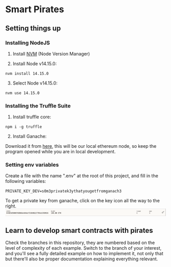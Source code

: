 # Smart Pirates

## Setting things up

### Installing NodeJS

1. Install [NVM](https://github.com/nvm-sh/nvm#install--update-script) (Node Version Manager)

2. Install Node v14.15.0:

```
nvm install 14.15.0
```

3. Select Node v14.15.0:
```
nvm use 14.15.0
```

### Installing the Truffle Suite

1. Install truffle core:

```
npm i -g truffle
```

2. Install Ganache:

Download it from [here](https://trufflesuite.com/ganache/), this will be our local ethereum node, so keep the program opened while you are in local development.

### Setting env variables

Create a file with the name ".env" at the root of this project, and fill in the following variables:

```
PRIVATE_KEY_DEV=s0m3privatek3ythatyougetfromganach3
```
To get a private key from ganache, click on the key icon all the way to the right.
![ganache-private-keys](./docs/ganache-ss)

## Learn to develop smart contracts with pirates

Check the branches in this repository, they are numbered based on the level of complexity of each example. Switch to the branch of your interest, and you'll see a fully detailed example on how to implement it, not only that but there'll also be proper documentation explaining everything relevant.

